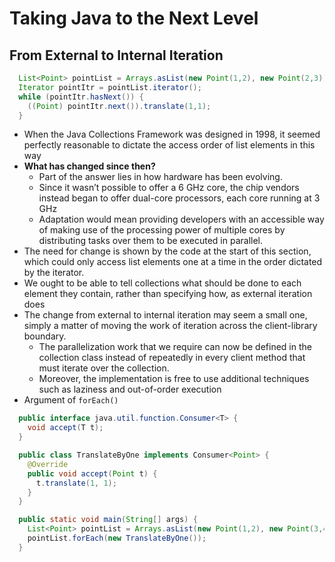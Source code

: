 # Taking Java to the Next Level

## From External to Internal Iteration

```java
  List<Point> pointList = Arrays.asList(new Point(1,2), new Point(2,3));
  Iterator pointItr = pointList.iterator();
  while (pointItr.hasNext()) {
    ((Point) pointItr.next()).translate(1,1);
  }
```

*  When the Java Collections Framework was designed in 1998, it seemed perfectly reasonable to dictate the access order of list elements in this way
* **What has changed since then?**
  * Part of the answer lies in how hardware has been evolving.
  * Since it wasn’t possible to offer a 6 GHz core, the chip vendors instead began to offer dual-core processors, each core running at 3 GHz
  * Adaptation would mean providing developers with an accessible way of making use of the processing power of multiple cores by distributing tasks over them to be executed in parallel.
* The need for change is shown by the code at the start of this section, which could only access list elements one at a time in the order dictated by the iterator.
* We ought to be able to tell collections what should be done to each element they contain, rather than specifying how, as external iteration does
* The change from external to internal iteration may seem a small one, simply a matter of moving the work of iteration across the client-library boundary.
  * The parallelization work that we require can now be defined in the collection class instead of repeatedly in every client method that must iterate over the collection.
  * Moreover, the implementation is free to use additional techniques such as laziness and out-of-order execution
* Argument of `forEach()`

```java
  public interface java.util.function.Consumer<T> {
    void accept(T t);
  }

  public class TranslateByOne implements Consumer<Point> {
    @Override
    public void accept(Point t) {
      t.translate(1, 1);
    }
  }

  public static void main(String[] args) {
    List<Point> pointList = Arrays.asList(new Point(1,2), new Point(3,4));
    pointList.forEach(new TranslateByOne());
  }
```
